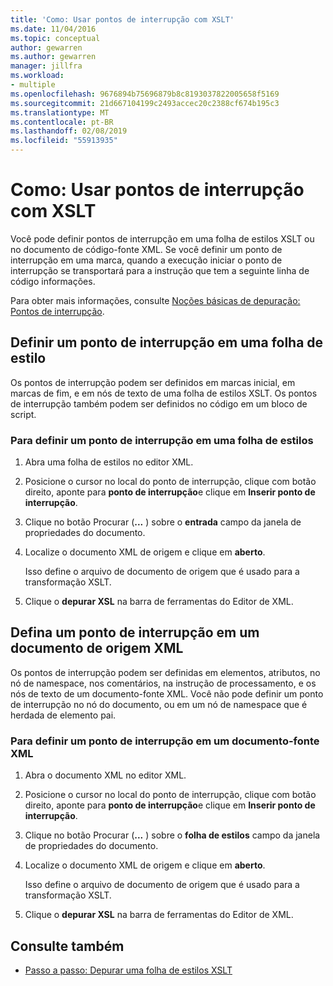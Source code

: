 ```yaml
---
title: 'Como: Usar pontos de interrupção com XSLT'
ms.date: 11/04/2016
ms.topic: conceptual
author: gewarren
ms.author: gewarren
manager: jillfra
ms.workload:
- multiple
ms.openlocfilehash: 9676894b75696879b8c8193037822005658f5169
ms.sourcegitcommit: 21d667104199c2493accec20c2388cf674b195c3
ms.translationtype: MT
ms.contentlocale: pt-BR
ms.lasthandoff: 02/08/2019
ms.locfileid: "55913935"
---
```

# <a name="how-to-use-breakpoints-with-xslt"></a>Como: Usar pontos de interrupção com XSLT

Você pode definir pontos de interrupção em uma folha de estilos XSLT ou no documento de código-fonte XML. Se você definir um ponto de interrupção em uma marca, quando a execução iniciar o ponto de interrupção se transportará para a instrução que tem a seguinte linha de código informações.

Para obter mais informações, consulte [Noções básicas de depuração: Pontos de interrupção](../debugger/using-breakpoints.md).

## <a name="set-a-breakpoint-in-a-style-sheet"></a>Definir um ponto de interrupção em uma folha de estilo

Os pontos de interrupção podem ser definidos em marcas inicial, em marcas de fim, e em nós de texto de uma folha de estilos XSLT. Os pontos de interrupção também podem ser definidos no código em um bloco de script.

### <a name="to-set-a-breakpoint-in-a-style-sheet"></a>Para definir um ponto de interrupção em uma folha de estilos

1.  Abra uma folha de estilos no editor XML.

2.  Posicione o cursor no local do ponto de interrupção, clique com botão direito, aponte para **ponto de interrupção**e clique em **Inserir ponto de interrupção**.

3.  Clique no botão Procurar (**...** ) sobre o **entrada** campo da janela de propriedades do documento.

4.  Localize o documento XML de origem e clique em **aberto**.

     Isso define o arquivo de documento de origem que é usado para a transformação XSLT.

5.  Clique o **depurar XSL** na barra de ferramentas do Editor de XML.

## <a name="set-a-breakpoint-in-an-xml-source-document"></a>Defina um ponto de interrupção em um documento de origem XML

Os pontos de interrupção podem ser definidas em elementos, atributos, no nó de namespace, nos comentários, na instrução de processamento, e os nós de texto de um documento-fonte XML. Você não pode definir um ponto de interrupção no nó do documento, ou em um nó de namespace que é herdada de elemento pai.

### <a name="to-set-a-breakpoint-in-an-xml-source-document"></a>Para definir um ponto de interrupção em um documento-fonte XML

1.  Abra o documento XML no editor XML.

2.  Posicione o cursor no local do ponto de interrupção, clique com botão direito, aponte para **ponto de interrupção**e clique em **Inserir ponto de interrupção**.

3.  Clique no botão Procurar (**...** ) sobre o **folha de estilos** campo da janela de propriedades do documento.

4.  Localize o documento XML de origem e clique em **aberto**.

     Isso define o arquivo de documento de origem que é usado para a transformação XSLT.

5.  Clique o **depurar XSL** na barra de ferramentas do Editor de XML.

## <a name="see-also"></a>Consulte também

- [Passo a passo: Depurar uma folha de estilos XSLT](../xml-tools/walkthrough-debug-an-xslt-style-sheet.md)